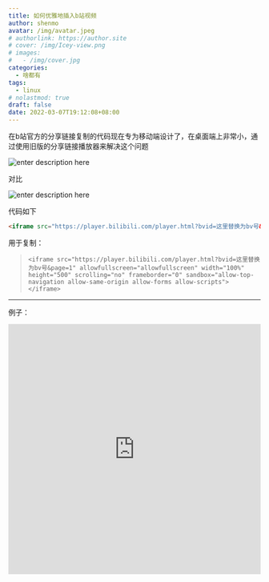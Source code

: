 ```yaml
---
title: 如何优雅地插入b站视频
author: shenmo
avatar: /img/avatar.jpeg
# authorlink: https://author.site
# cover: /img/Icey-view.png
# images:
#   - /img/cover.jpg
categories:
  - 啥都有
tags:
  - linux
# nolastmod: true
draft: false
date: 2022-03-07T19:12:08+08:00
---
```


在b站官方的分享链接复制的代码现在专为移动端设计了，在桌面端上非常小，通过使用旧版的分享链接播放器来解决这个问题

<!--more-->


![enter description here](https://xiaoshujiang-shenmo.oss-accelerate.aliyuncs.com/小书匠/1646651681437.png)

对比

![enter description here](https://xiaoshujiang-shenmo.oss-accelerate.aliyuncs.com/小书匠/1646651694175.png)

代码如下
```html
<iframe src="https://player.bilibili.com/player.html?bvid=这里替换为bv号&page=1" allowfullscreen="allowfullscreen" width="100%" height="500" scrolling="no" frameborder="0" sandbox="allow-top-navigation allow-same-origin allow-forms allow-scripts"></iframe>

```

用于复制：
> `<iframe src="https://player.bilibili.com/player.html?bvid=这里替换为bv号&page=1" allowfullscreen="allowfullscreen" width="100%" height="500" scrolling="no" frameborder="0" sandbox="allow-top-navigation allow-same-origin allow-forms allow-scripts"></iframe>`

--------

例子：

<iframe src="https://player.bilibili.com/player.html?bvid=BV1iL4y1x739&page=1" allowfullscreen="allowfullscreen" width="100%" height="500" scrolling="no" frameborder="0" sandbox="allow-top-navigation allow-same-origin allow-forms allow-scripts"></iframe>
